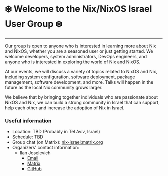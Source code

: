 # ❄️ Welcome to the Nix/NixOS Israel User Group ❄️

---

Our group is open to anyone who is interested in learning more about Nix and NixOS, whether you are a seasoned user or just getting started. We welcome developers, system administrators, DevOps engineers, and anyone who is interested in exploring the world of Nix and NixOS.

At our events, we will discuss a variety of topics related to NixOS and Nix, including system configuration, software deployment, package management, software development, and more. Talks will happen in the future as the local Nix community grows larger.

We believe that by bringing together individuals who are passionate about NixOS and Nix, we can build a strong community in Israel that can support, help each other and increase the adoption of Nix in Israel.

### Useful information

- Location: TBD (Probably in Tel Aviv, Israel)
- Schedule: TBD
- Group chat (on Matrix): [nix-israel:matrix.org](https://matrix.to/#/#nix-israel:matrix.org)
- Organizers' contact information:
  * Ilan Joselevich
    - [Email](mailto:personal@ilanjoselevich.com)
    - [Matrix](https://matrix.to/#/@kranzes:matrix.org)
    - [GitHub](https://github.com/Kranzes)
